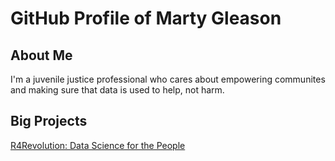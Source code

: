 # GitHub Profile of Marty Gleason


## About Me
I'm a juvenile justice professional who cares about empowering communites and making sure that data is used to help, not harm. 

## Big Projects
[R4Revolution: Data Science for the People](https://organizers.science/)
<!--
**martin-gleason/martin-gleason** is a ✨ _special_ ✨ repository because its `README.md` (this file) appears on your GitHub profile.

Here are some ideas to get you started:

- 🔭 I’m currently working on ...
- 🌱 I’m currently learning ...
- 👯 I’m looking to collaborate on ...
- 🤔 I’m looking for help with ...
- 💬 Ask me about ...
- 📫 How to reach me: ...
- 😄 Pronouns: ...
- ⚡ Fun fact: ...
-->


